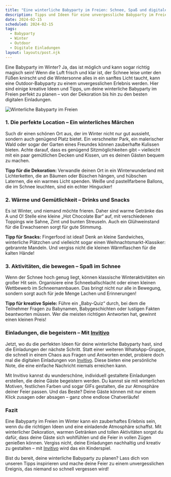 ```yaml
---
title: "Eine winterliche Babyparty im Freien: Schnee, Spaß und digitale Einladungen"
description: Tipps und Ideen für eine unvergessliche Babyparty im Freien im Winter, inklusive kreativer Dekoration und personalisierten digitalen Einladungen.
date: 2024-02-15
scheduled: 2024-02-15
tags:
  - Babyparty
  - Winter
  - Outdoor
  - Digitale Einladungen
layout: layouts/post.njk
---
```


Eine Babyparty im Winter? Ja, das ist möglich und kann sogar richtig magisch sein! Wenn die Luft frisch und klar ist, der Schnee leise unter den Füßen knirscht und die Wintersonne alles in ein sanftes Licht taucht, kann eine Outdoor-Babyparty zu einem unvergesslichen Erlebnis werden. Hier sind einige kreative Ideen und Tipps, um deine winterliche Babyparty im Freien perfekt zu planen – von der Dekoration bis hin zu den besten digitalen Einladungen.

![Winterliche Babyparty im Freien](/img/winter-babyparty.webp)

### 1. **Die perfekte Location – Ein winterliches Märchen**

Such dir einen schönen Ort aus, der im Winter nicht nur gut aussieht, sondern auch genügend Platz bietet. Ein verschneiter Park, ein malerischer Wald oder sogar der Garten eines Freundes können zauberhafte Kulissen bieten. Achte darauf, dass es genügend Sitzmöglichkeiten gibt – vielleicht mit ein paar gemütlichen Decken und Kissen, um es deinen Gästen bequem zu machen.

**Tipp für die Dekoration:** Verwandle deinen Ort in ein Winterwunderland mit Lichterketten, die an Bäumen oder Büschen hängen, und hübschen Laternen, die ein warmes Licht spenden. Weiße und pastellfarbene Ballons, die im Schnee leuchten, sind ein echter Hingucker!

### 2. **Wärme und Gemütlichkeit – Drinks und Snacks**

Es ist Winter, und niemand möchte frieren. Daher sind warme Getränke das A und O! Stelle eine kleine „Hot Chocolate Bar“ auf, mit verschiedenen Toppings wie Sahne, Zimt und bunten Streuseln. Auch ein Glühweinstand für die Erwachsenen sorgt für gute Stimmung.

**Tipp für Snacks:** Fingerfood ist ideal! Denk an kleine Sandwiches, winterliche Plätzchen und vielleicht sogar einen Weihnachtsmarkt-Klassiker: gebrannte Mandeln. Und vergiss nicht die kleinen Wärmflaschen für die kalten Hände!

### 3. **Aktivitäten, die bewegen – Spaß im Schnee**

Wenn der Schnee hoch genug liegt, können klassische Winteraktivitäten ein großer Hit sein. Organisiere eine Schneeballschlacht oder einen kleinen Wettbewerb im Schneemannbauen. Das bringt nicht nur alle in Bewegung, sondern sorgt auch für jede Menge Lachen und Erinnerungen!

**Tipp für kreative Spiele:** Führe ein „Baby-Quiz“ durch, bei dem die Teilnehmer Fragen zu Babynamen, Babygeschichten oder lustigen Fakten beantworten müssen. Wer die meisten richtigen Antworten hat, gewinnt einen kleinen Preis!

### **Einladungen, die begeistern – Mit [Invitivo](https://invitivo.com/create)**

Jetzt, wo du die perfekten Ideen für deine winterliche Babyparty hast, sind die Einladungen der nächste Schritt. Statt einer weiteren WhatsApp-Gruppe, die schnell in einem Chaos aus Fragen und Antworten endet, probiere doch mal die digitalen Einladungen von [Invitivo](https://invitivo.com/). Diese bieten eine persönliche Note, die eine einfache Nachricht niemals erreichen kann.

Mit Invitivo kannst du wunderschöne, individuell gestaltete Einladungen erstellen, die deine Gäste begeistern werden. Du kannst sie mit winterlichen Motiven, festlichen Farben und sogar GIFs gestalten, die zur Atmosphäre deiner Feier passen. Und das Beste? Deine Gäste können mit nur einem Klick zusagen oder absagen – ganz ohne endlose Chatverläufe!

### **Fazit**

Eine Babyparty im Freien im Winter kann ein zauberhaftes Erlebnis sein, wenn du die richtigen Ideen und eine einladende Atmosphäre schaffst. Mit winterlicher Dekoration, warmen Getränken und tollen Aktivitäten sorgst du dafür, dass deine Gäste sich wohlfühlen und die Feier in vollen Zügen genießen können. Vergiss nicht, deine Einladungen nachhaltig und kreativ zu gestalten – mit [Invitivo](https://invitivo.com) wird das ein Kinderspiel.

Bist du bereit, deine winterliche Babyparty zu planen? Lass dich von unseren Tipps inspirieren und mache deine Feier zu einem unvergesslichen Ereignis, das niemand so schnell vergessen wird!
